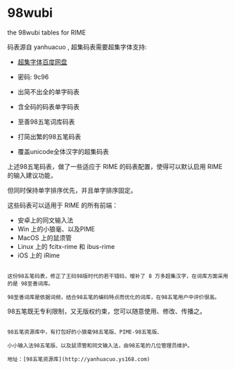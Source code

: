 # 98wubi
the 98wubi tables for RIME

码表源自 yanhuacuo , 超集码表需要超集字体支持:

* [超集字体百度网盘](https://pan.baidu.com/s/1humyilY)

* 密码: 9c96

* 出简不出全的单字码表
* 含全码的码表单字码表
* 至善98五笔词库码表
* 打简出繁的98五笔码表
* 覆盖unicode全体汉字的超集码表

上述98五笔码表，做了一些适应于 RIME 的码表配置，使得可以默认启用 RIME 的输入建议功能，

但同时保持单字排序优先，并且单字排序固定。

这些码表可以适用于 RIME 的所有前端：

* 安卓上的同文输入法
* Win 上的小狼毫、以及PIME
* MacOS 上的鼠须管
* Linux 上的 fcitx-rime 和 ibus-rime
* iOS 上的 iRime

````

这份98五笔码表，修正了王码98版时代的若干错码，增补了 8 万多超集汉字，在词库方面采用的是 98至善词库。

98至善词库是依据词频，结合98五笔的编码特点而优化的词库，在98五笔用户中评价很高。

````

98五笔既无专利限制，又无版权约束，您可以随意使用、修改、传播之。

````

98五笔资源库中，有打包好的小狼毫98五笔版、PIME-98五笔版、

小小输入法98五笔版、以及鼠须管和同文输入法，由98五笔的几位管理员维护。

地址：[98五笔资源库](http://yanhuacuo.ys168.com)

````
